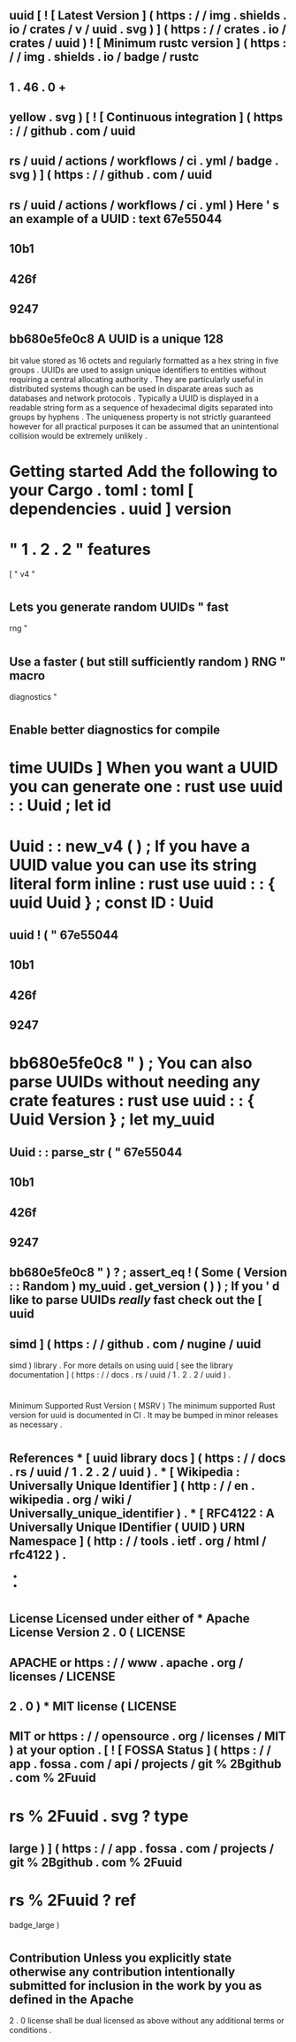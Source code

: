 #
uuid
[
!
[
Latest
Version
]
(
https
:
/
/
img
.
shields
.
io
/
crates
/
v
/
uuid
.
svg
)
]
(
https
:
/
/
crates
.
io
/
crates
/
uuid
)
!
[
Minimum
rustc
version
]
(
https
:
/
/
img
.
shields
.
io
/
badge
/
rustc
-
1
.
46
.
0
+
-
yellow
.
svg
)
[
!
[
Continuous
integration
]
(
https
:
/
/
github
.
com
/
uuid
-
rs
/
uuid
/
actions
/
workflows
/
ci
.
yml
/
badge
.
svg
)
]
(
https
:
/
/
github
.
com
/
uuid
-
rs
/
uuid
/
actions
/
workflows
/
ci
.
yml
)
Here
'
s
an
example
of
a
UUID
:
text
67e55044
-
10b1
-
426f
-
9247
-
bb680e5fe0c8
A
UUID
is
a
unique
128
-
bit
value
stored
as
16
octets
and
regularly
formatted
as
a
hex
string
in
five
groups
.
UUIDs
are
used
to
assign
unique
identifiers
to
entities
without
requiring
a
central
allocating
authority
.
They
are
particularly
useful
in
distributed
systems
though
can
be
used
in
disparate
areas
such
as
databases
and
network
protocols
.
Typically
a
UUID
is
displayed
in
a
readable
string
form
as
a
sequence
of
hexadecimal
digits
separated
into
groups
by
hyphens
.
The
uniqueness
property
is
not
strictly
guaranteed
however
for
all
practical
purposes
it
can
be
assumed
that
an
unintentional
collision
would
be
extremely
unlikely
.
#
#
Getting
started
Add
the
following
to
your
Cargo
.
toml
:
toml
[
dependencies
.
uuid
]
version
=
"
1
.
2
.
2
"
features
=
[
"
v4
"
#
Lets
you
generate
random
UUIDs
"
fast
-
rng
"
#
Use
a
faster
(
but
still
sufficiently
random
)
RNG
"
macro
-
diagnostics
"
#
Enable
better
diagnostics
for
compile
-
time
UUIDs
]
When
you
want
a
UUID
you
can
generate
one
:
rust
use
uuid
:
:
Uuid
;
let
id
=
Uuid
:
:
new_v4
(
)
;
If
you
have
a
UUID
value
you
can
use
its
string
literal
form
inline
:
rust
use
uuid
:
:
{
uuid
Uuid
}
;
const
ID
:
Uuid
=
uuid
!
(
"
67e55044
-
10b1
-
426f
-
9247
-
bb680e5fe0c8
"
)
;
You
can
also
parse
UUIDs
without
needing
any
crate
features
:
rust
use
uuid
:
:
{
Uuid
Version
}
;
let
my_uuid
=
Uuid
:
:
parse_str
(
"
67e55044
-
10b1
-
426f
-
9247
-
bb680e5fe0c8
"
)
?
;
assert_eq
!
(
Some
(
Version
:
:
Random
)
my_uuid
.
get_version
(
)
)
;
If
you
'
d
like
to
parse
UUIDs
_really_
fast
check
out
the
[
uuid
-
simd
]
(
https
:
/
/
github
.
com
/
nugine
/
uuid
-
simd
)
library
.
For
more
details
on
using
uuid
[
see
the
library
documentation
]
(
https
:
/
/
docs
.
rs
/
uuid
/
1
.
2
.
2
/
uuid
)
.
#
#
Minimum
Supported
Rust
Version
(
MSRV
)
The
minimum
supported
Rust
version
for
uuid
is
documented
in
CI
.
It
may
be
bumped
in
minor
releases
as
necessary
.
#
#
References
*
[
uuid
library
docs
]
(
https
:
/
/
docs
.
rs
/
uuid
/
1
.
2
.
2
/
uuid
)
.
*
[
Wikipedia
:
Universally
Unique
Identifier
]
(
http
:
/
/
en
.
wikipedia
.
org
/
wiki
/
Universally_unique_identifier
)
.
*
[
RFC4122
:
A
Universally
Unique
IDentifier
(
UUID
)
URN
Namespace
]
(
http
:
/
/
tools
.
ietf
.
org
/
html
/
rfc4122
)
.
-
-
-
#
License
Licensed
under
either
of
*
Apache
License
Version
2
.
0
(
LICENSE
-
APACHE
or
https
:
/
/
www
.
apache
.
org
/
licenses
/
LICENSE
-
2
.
0
)
*
MIT
license
(
LICENSE
-
MIT
or
https
:
/
/
opensource
.
org
/
licenses
/
MIT
)
at
your
option
.
[
!
[
FOSSA
Status
]
(
https
:
/
/
app
.
fossa
.
com
/
api
/
projects
/
git
%
2Bgithub
.
com
%
2Fuuid
-
rs
%
2Fuuid
.
svg
?
type
=
large
)
]
(
https
:
/
/
app
.
fossa
.
com
/
projects
/
git
%
2Bgithub
.
com
%
2Fuuid
-
rs
%
2Fuuid
?
ref
=
badge_large
)
#
#
Contribution
Unless
you
explicitly
state
otherwise
any
contribution
intentionally
submitted
for
inclusion
in
the
work
by
you
as
defined
in
the
Apache
-
2
.
0
license
shall
be
dual
licensed
as
above
without
any
additional
terms
or
conditions
.
